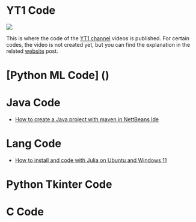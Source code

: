 # YT1 Code

![](images/tyt1-ca.png?raw=true)

This is where the code of the [YT1 channel](https://www.youtube.com/channel/UCyouN2On4khB5is1RcrR8Hw ) videos is published. For certain codes, the video is not created yet, but you can find the explanation in the related [website](https://www.aimosta.com) post.

# [Python ML Code] ()
# Java Code
- [How to create a Java project with maven in NettBeans Ide](https://youtu.be/01RlETg4ST8) 
# Lang Code
- [How to install and code with Julia on Ubuntu and Windows 11](https://youtu.be/2XtzjlLwGuU)
# Python Tkinter Code
# C Code

